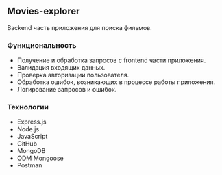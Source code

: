 ## Movies-explorer
Backend часть приложения для поиска фильмов. 

### Функциональность
* Получение и обработка запросов с frontend части приложения.
* Валидация входящих данных. 
* Проверка авторизации пользователя.
* Обработка ошибок, возникающих в процессе работы приложения.
* Логирование запросов и ошибок.

### Технологии
* Express.js
* Node.js
* JavaScript
* GitHub
* MongoDB
* ODM Mongoose
* Postman